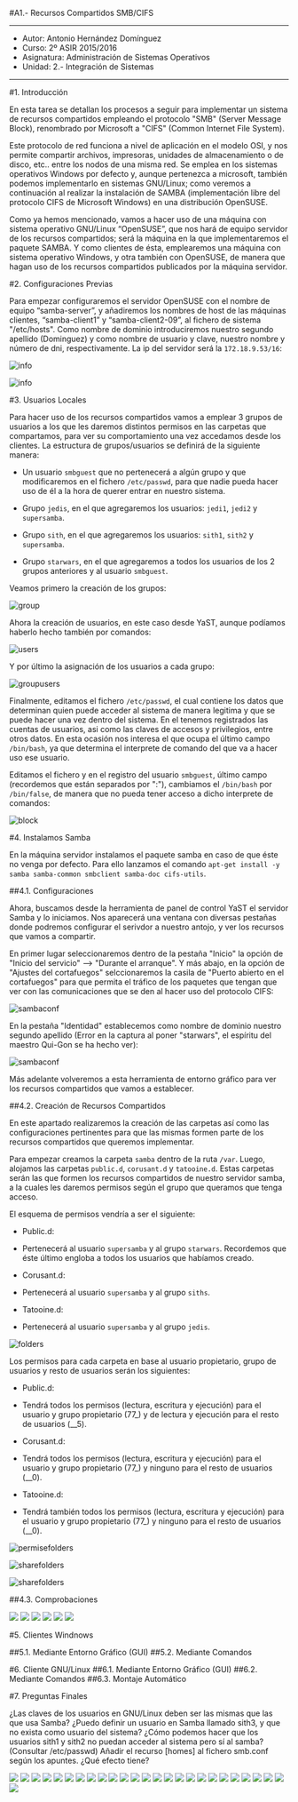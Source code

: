 #A1.- Recursos Compartidos SMB/CIFS
***

* Autor: Antonio Hernández Domínguez
* Curso: 2º ASIR 2015/2016
* Asignatura: Administración de Sistemas Operativos
* Unidad: 2.- Integración de Sistemas

***

#1. Introducción

En esta tarea se detallan los procesos a seguir para implementar un sistema de recursos compartidos empleando el protocolo "SMB" (Server Message Block), renombrado por Microsoft a "CIFS" (Common Internet File System). 

Este protocolo de red funciona a nivel de aplicación en el modelo OSI, y nos permite compartir archivos, impresoras, unidades de almacenamiento o de disco, etc.. entre los nodos de una misma red. Se emplea en los sistemas operativos Windows por defecto y, aunque pertenezca a microsoft, también podemos implementarlo en sistemas GNU/Linux; como veremos a continuación al realizar la instalación de SAMBA (implementación libre del protocolo CIFS de Microsoft Windows) en una distribución OpenSUSE.

Como ya hemos mencionado, vamos a hacer uso de una máquina con sistema operativo GNU/Linux “OpenSUSE”, que nos hará de equipo servidor de los recursos compartidos; será la máquina en la que implementaremos el paquete SAMBA. Y como clientes de ésta, emplearemos una máquina con sistema operativo Windows, y otra también con OpenSUSE, de manera que hagan uso de los recursos compartidos publicados por la máquina servidor.

#2. Configuraciones Previas

Para empezar configuraremos el servidor OpenSUSE con el nombre de equipo “samba-server”, y añadiremos los nombres de host de las máquinas clientes, “samba-client1” y “samba-client2-09”, al fichero de sistema "/etc/hosts". Como nombre de dominio introduciremos nuestro segundo apellido (Dominguez) y como nombre de usuario y clave, nuestro nombre y número de dni, respectivamente. La ip del servidor será la ```172.18.9.53/16```:

![info](files/00.png)

![info](files/05.png)

#3. Usuarios Locales

Para hacer uso de los recursos compartidos vamos a emplear 3 grupos de usuarios a los que les daremos distintos permisos en las carpetas que compartamos, para ver su comportamiento una vez accedamos desde los clientes. La estructura de grupos/usuarios se definirá de la siguiente manera:

* Un usuario ```smbguest``` que no pertenecerá a algún grupo y que modificaremos en el fichero ```/etc/passwd```, para que nadie pueda hacer uso de él a la hora de querer entrar en nuestro sistema. 

* Grupo ```jedis```, en el que agregaremos los usuarios: ```jedi1```, ```jedi2``` y ```supersamba```.

* Grupo ```sith```, en el que agregaremos los usuarios: ```sith1```, ```sith2``` y ```supersamba```.

* Grupo ```starwars```, en el que agregaremos a todos los usuarios de los 2 grupos anteriores y al usuario ```smbguest```.

Veamos primero la creación de los grupos:

![group](files/01.png)

Ahora la creación de usuarios, en este caso desde YaST, aunque podíamos haberlo hecho también por comandos:

![users](files/02.png)

Y por último la asignación de los usuarios a cada grupo:

![groupusers](files/03.png)

Finalmente, editamos el fichero ```/etc/passwd```, el cual contiene los datos que determinan quien puede acceder al sistema de manera legitima y que se puede hacer una vez dentro del sistema. En el tenemos registrados las cuentas de usuarios, asi como las claves de accesos y privilegios, entre otros datos. En esta ocasión nos interesa el que ocupa el último campo ```/bin/bash```, ya que determina el interprete de comando del que va a hacer uso ese usuario.

Editamos el fichero y en el registro del usuario ```smbguest```, último campo (recordemos que están separados por ":"), cambiamos el ```/bin/bash``` por ```/bin/false```, de manera que no pueda tener acceso a dicho interprete de comandos:

![block](files/04.png)

#4. Instalamos Samba

En la máquina servidor instalamos el paquete samba en caso de que éste no venga por defecto. Para ello lanzamos el comando ```apt-get install -y samba samba-common smbclient samba-doc cifs-utils```.

##4.1. Configuraciones

Ahora, buscamos desde la herramienta de panel de control YaST el servidor Samba y lo iniciamos. Nos aparecerá una ventana con diversas pestañas donde podremos configurar el serivdor a nuestro antojo, y ver los recursos que vamos a compartir.

En primer lugar seleccionaremos dentro de la pestaña "Inicio" la opción de "Inicio del servicio" --> "Durante el arranque". Y más abajo, en la opción de "Ajustes del cortafuegos" selccionaremos la casila de "Puerto abierto en el cortafuegos" para que permita el tráfico de los paquetes que tengan que ver con las comunicaciones que se den al hacer uso del protocolo CIFS:

![sambaconf](files/07.png)

En la pestaña "Identidad" establecemos como nombre de dominio nuestro segundo apellido (Error en la captura al poner "starwars", el espíritu del maestro Qui-Gon se ha hecho ver):

![sambaconf](files/06.png)

Más adelante volveremos a esta herramienta de entorno gráfico para ver los recursos compartidos que vamos a establecer. 

##4.2. Creación de Recursos Compartidos

En este apartado realizaremos la creación de las carpetas así como las configuraciones pertinentes para que las mismas formen parte de los recursos compartidos que queremos implementar.

Para empezar creamos la carpeta ```samba``` dentro de la ruta ```/var```. Luego, alojamos las carpetas ```public.d```, ```corusant.d``` y ```tatooine.d```. Estas carpetas serán las que formen los recursos compartidos de nuestro servidor samba, a la cuales les daremos permisos según el grupo que queramos que tenga acceso.

El esquema de permisos vendría a ser el siguiente:

* Public.d:
 * Pertenecerá al usuario ```supersamba``` y al grupo ```starwars```. Recordemos que éste último engloba a todos los usuarios que habíamos creado.

* Corusant.d:
 * Pertenecerá al usuario ```supersamba``` y al grupo ```siths```.

* Tatooine.d:
 * Pertenecerá al usuario ```supersamba``` y al grupo ```jedis```.

![folders](files/08.png)

Los permisos para cada carpeta en base al usuario propietario, grupo de usuarios y resto de usuarios serán los siguientes:

* Public.d:
 * Tendrá todos los permisos (lectura, escritura y ejecución) para el usuario y grupo propietario (77_) y de lectura y ejecución para el resto de usuarios (__5).

* Corusant.d:
 * Tendrá todos los permisos (lectura, escritura y ejecución) para el usuario y grupo propietario (77_) y ninguno para el resto de usuarios (__0).

* Tatooine.d:
 *  Tendrá también todos los permisos (lectura, escritura y ejecución) para el usuario y grupo propietario (77_) y ninguno para el resto de usuarios (__0).

![permisefolders](files/09.png)

![sharefolders](files/10a.png)

![sharefolders](files/10b.png)

##4.3. Comprobaciones


![](files/11.png)
![](files/11b.png)
![](files/12.png)
![](files/13.png)
![](files/14.png)
![](files/15.png)



#5. Clientes Windnows

##5.1. Mediante Entorno Gráfico (GUI)
##5.2. Mediante Comandos

#6. Cliente GNU/Linux
##6.1. Mediante Entorno Gráfico (GUI)
##6.2. Mediante Comandos
##6.3. Montaje Automático

#7. Preguntas Finales

¿Las claves de los usuarios en GNU/Linux deben ser las mismas que las que usa Samba?
¿Puedo definir un usuario en Samba llamado sith3, y que no exista como usuario del sistema?
¿Cómo podemos hacer que los usuarios sith1 y sith2 no puedan acceder al sistema pero sí al samba? (Consultar /etc/passwd)
Añadir el recurso [homes] al fichero smb.conf según los apuntes. ¿Qué efecto tiene?





![](files/16a.png)
![](files/16b.png)
![](files/17.png)
![](files/18.png)
![](files/19.png)
![](files/20.png)
![](files/21.png)
![](files/22.png)
![](files/23.png)
![](files/24.png)
![](files/25.png)
![](files/26.png)
![](files/27.png)
![](files/28.png)
![](files/29.png)
![](files/30.png)
![](files/31.png)
![](files/32.png)
![](files/33.png)
![](files/34.png)
![](files/35.png)
![](files/36.png)
![](files/37.png)
![](files/38.png)
![](files/39.png)
![](files/40.png)

